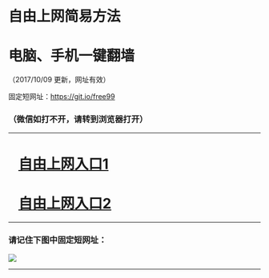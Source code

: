 ﻿# 自由上网简易方法

# 电脑、手机一键翻墙

（2017/10/09 更新，网址有效）

固定短网址：https://git.io/free99

### （微信如打不开，请转到浏览器打开）


***





# &nbsp;&nbsp; <a href="http://ft316709823.fwq-tz-1001.info/fwqtz01.html?t=100900113875 " target="_blank">自由上网入口1</a>
# &nbsp;&nbsp; <a href="http://ft330513155.fwq-tz-1002.info/fwqtz02.html?t=100900116128 " target="_blank">自由上网入口2</a>
***

### 请记住下图中固定短网址：

<img src="https://s3-us-west-2.amazonaws.com/fwq-1001/yjfq-20170905okok.png" /> 


***

